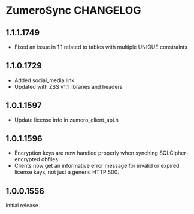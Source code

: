 # ZumeroSync CHANGELOG

## 1.1.1.1749

- Fixed an issue in 1.1 related to tables with multiple UNIQUE constraints

## 1.1.0.1729

- Added social_media link
- Updated with ZSS v1.1 libraries and headers

## 1.0.1.1597

- Update license info in zumero_client_api.h

## 1.0.1.1596

- Encryption keys are now handled properly when synching SQLCipher-encrypted dbfiles
- Clients now get an informative error message for invalid or expired license keys, not just a generic HTTP 500.

## 1.0.0.1556

Initial release.

